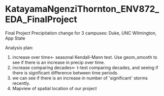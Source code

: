 # KatayamaNgenziThornton_ENV872_EDA_FinalProject
Final Project
Precipitation change for 3 campuses: Duke, UNC Wilmington, App State

Analysis plan:
1) increase over time<- seasonal Kendall-Mann test. Use geom_smooth to see if there is an increase in precip over time. 
2) increase comparing decades<- t-test comparing decades, and seeing if there is significant difference between time periods.
3) we can see if there is an increase in number of 'significant' storms recently.
3) Mapview of spatial location of our project
